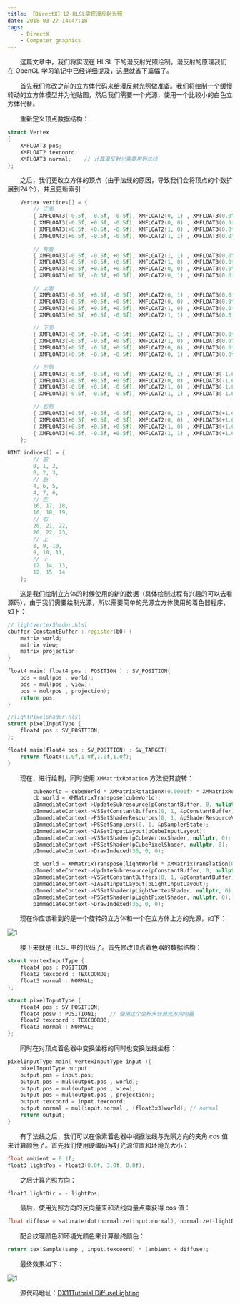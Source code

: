 ```yaml
---
title: 【DirectX】12-HLSL实现漫反射光照
date: 2018-03-27 14:47:18
tags:
	- DirectX
	- Computer graphics
---
```


&emsp;&emsp;这篇文章中，我们将实现在 HLSL 下的漫反射光照绘制。漫反射的原理我们在 OpenGL 学习笔记中已经详细提及，这里就省下篇幅了。

<!--more-->

&emsp;&emsp;首先我们修改之前的立方体代码来给漫反射光照做准备。我们将绘制一个缓慢转动的立方体模型并为他贴图，然后我们需要一个光源，使用一个比较小的白色立方体代替。

&emsp;&emsp;重新定义顶点数据结构：

```c++
struct Vertex
{
	XMFLOAT3 pos;
	XMFLOAT2 texcoord;
	XMFLOAT3 normal;	// 计算漫反射光需要用到法线
};
```

&emsp;&emsp;之后，我们更改立方体的顶点（由于法线的原因，导致我们会将顶点的个数扩展到24个），并且更新索引：

```c++
	Vertex vertices[] = {
		// 正面
		{ XMFLOAT3(-0.5f, -0.5f, -0.5f), XMFLOAT2(0, 1) , XMFLOAT3(0.0f , 0.0f , -1.0f)},
		{ XMFLOAT3(-0.5f, +0.5f, -0.5f), XMFLOAT2(0, 0) , XMFLOAT3(0.0f , 0.0f , -1.0f)},
		{ XMFLOAT3(+0.5f, +0.5f, -0.5f), XMFLOAT2(1, 0) , XMFLOAT3(0.0f , 0.0f , -1.0f)},
		{ XMFLOAT3(+0.5f, -0.5f, -0.5f), XMFLOAT2(1, 1) , XMFLOAT3(0.0f , 0.0f , -1.0f)},

		// 背面
		{ XMFLOAT3(-0.5f, -0.5f, +0.5f), XMFLOAT2(1, 1) , XMFLOAT3(0.0f , 0.0f , +1.0f)},
		{ XMFLOAT3(-0.5f, +0.5f, +0.5f), XMFLOAT2(1, 0) , XMFLOAT3(0.0f , 0.0f , +1.0f)},
		{ XMFLOAT3(+0.5f, +0.5f, +0.5f), XMFLOAT2(0, 0) , XMFLOAT3(0.0f , 0.0f , +1.0f)},
		{ XMFLOAT3(+0.5f, -0.5f, +0.5f), XMFLOAT2(0, 1) , XMFLOAT3(0.0f , 0.0f , +1.0f)},

		// 上面
		{ XMFLOAT3(-0.5f, +0.5f, -0.5f), XMFLOAT2(0, 1) , XMFLOAT3(0.0f , +1.0f , 0.0f)},
		{ XMFLOAT3(-0.5f, +0.5f, +0.5f), XMFLOAT2(0, 0) , XMFLOAT3(0.0f , +1.0f , 0.0f)},
		{ XMFLOAT3(+0.5f, +0.5f, +0.5f), XMFLOAT2(1, 0) , XMFLOAT3(0.0f , +1.0f , 0.0f)},
		{ XMFLOAT3(+0.5f, +0.5f, -0.5f), XMFLOAT2(1, 1) , XMFLOAT3(0.0f , +1.0f , 0.0f)},

		// 下面
		{ XMFLOAT3(-0.5f, -0.5f, -0.5f), XMFLOAT2(1, 1) , XMFLOAT3(0.0f , -1.0f , 0.0f)},
		{ XMFLOAT3(-0.5f, -0.5f, +0.5f), XMFLOAT2(1, 0) , XMFLOAT3(0.0f , -1.0f , 0.0f)},
		{ XMFLOAT3(+0.5f, -0.5f, +0.5f), XMFLOAT2(0, 0) , XMFLOAT3(0.0f , -1.0f , 0.0f)},
		{ XMFLOAT3(+0.5f, -0.5f, -0.5f), XMFLOAT2(0, 1) , XMFLOAT3(0.0f , -1.0f , 0.0f)},

		// 左侧
		{ XMFLOAT3(-0.5f, -0.5f, +0.5f), XMFLOAT2(0, 1) , XMFLOAT3(-1.0f , 0.0f , 0.0f)},
		{ XMFLOAT3(-0.5f, +0.5f, +0.5f), XMFLOAT2(0, 0) , XMFLOAT3(-1.0f , 0.0f , 0.0f)},
		{ XMFLOAT3(-0.5f, +0.5f, -0.5f), XMFLOAT2(1, 0) , XMFLOAT3(-1.0f , 0.0f , 0.0f)},
		{ XMFLOAT3(-0.5f, -0.5f, -0.5f), XMFLOAT2(1, 1) , XMFLOAT3(-1.0f , 0.0f , 0.0f)},

		// 右侧
		{ XMFLOAT3(+0.5f, -0.5f, -0.5f), XMFLOAT2(0, 1) , XMFLOAT3(+1.0f , 0.0f , 0.0f)},
		{ XMFLOAT3(+0.5f, +0.5f, -0.5f), XMFLOAT2(0, 0) , XMFLOAT3(+1.0f , 0.0f , 0.0f)},
		{ XMFLOAT3(+0.5f, +0.5f, +0.5f), XMFLOAT2(1, 0) , XMFLOAT3(+1.0f , 0.0f , 0.0f)},
		{ XMFLOAT3(+0.5f, -0.5f, +0.5f), XMFLOAT2(1, 1) , XMFLOAT3(+1.0f , 0.0f , 0.0f)},
	};

UINT indices[] = {
		// 前
		0, 1, 2,
		0, 2, 3,
		// 后
		4, 6, 5,
		4, 7, 6,
		// 左
		16, 17, 18,
		16, 18, 19,
		// 右
		20, 21, 22,
		20, 22, 23,
		// 上
		8, 9, 10,
		8, 10, 11,
		// 下
		12, 14, 13,
		12, 15, 14
	};
```

&emsp;&emsp;这是我们绘制立方体的时候使用的新的数据（具体绘制过程有兴趣的可以去看源码），由于我们需要绘制光源，所以需要简单的光源立方体使用的着色器程序，如下：

```c++
// lightVertexShader.hlsl
cbuffer ConstantBuffer : register(b0) {
	matrix world;
	matrix view;
	matrix projection;
}

float4 main( float4 pos : POSITION ) : SV_POSITION{
	pos = mul(pos , world);
	pos = mul(pos , view);
	pos = mul(pos , projection);
	return pos;
}

//lightPixelShader.hlsl
struct pixelInputType {
	float4 pos : SV_POSITION;
};

float4 main(float4 pos : SV_POSITION) : SV_TARGET{
	return float4(1.0f,1.0f,1.0f,1.0f);
}
```

&emsp;&emsp;现在，进行绘制，同时使用 `XMMatrixRotation` 方法使其旋转：

```c++
		cubeWorld = cubeWorld * XMMatrixRotationX(0.0001f) * XMMatrixRotationY(0.0001f) * XMMatrixRotationZ(0.0001f);
		cb.world = XMMatrixTranspose(cubeWorld);
		pImmediateContext->UpdateSubresource(pConstantBuffer, 0, nullptr, &cb, 0, 0);
		pImmediateContext->VSSetConstantBuffers(0, 1, &pConstantBuffer);
		pImmediateContext->PSSetShaderResources(0, 1, &pShaderResourceView);
		pImmediateContext->PSSetSamplers(0, 1, &pSamplerState);
		pImmediateContext->IASetInputLayout(pCubeInputLayout);
		pImmediateContext->VSSetShader(pCubeVertexShader, nullptr, 0);
		pImmediateContext->PSSetShader(pCubePixelShader, nullptr, 0);
		pImmediateContext->DrawIndexed(36, 0, 0);

		cb.world = XMMatrixTranspose(lightWorld * XMMatrixTranslation(0.0f, 3.0f, 0.0f));
		pImmediateContext->UpdateSubresource(pConstantBuffer, 0, nullptr, &cb, 0, 0);
		pImmediateContext->VSSetConstantBuffers(0, 1, &pConstantBuffer);
		pImmediateContext->IASetInputLayout(pLightInputLayout);
		pImmediateContext->VSSetShader(pLightVertexShader, nullptr, 0);
		pImmediateContext->PSSetShader(pLightPixelShader, nullptr, 0);
		pImmediateContext->DrawIndexed(36, 0, 0);

```

&emsp;&emsp;现在你应该看到的是一个旋转的立方体和一个在立方体上方的光源，如下：

![1](https://image.ibb.co/kF2Xc7/image.png)

&emsp;&emsp;接下来就是 HLSL 中的代码了。首先修改顶点着色器的数据结构：

```c++
struct vertexInputType {
	float4 pos : POSITION;
	float2 texcoord : TEXCOORD0;
	float3 normal : NORMAL;
};

struct pixelInputType {
	float4 pos : SV_POSITION;
	float4 posw : POSITION1;	// 使用这个坐标来计算光方向向量
	float2 texcoord : TEXCOORD0;
	float3 normal : NORMAL;
};
```

&emsp;&emsp;同时在对顶点着色器中变换坐标的同时也变换法线坐标：

```c++
pixelInputType main( vertexInputType input ){
	pixelInputType output;
	output.pos = input.pos;
	output.pos = mul(output.pos , world);
	output.pos = mul(output.pos , view);
	output.pos = mul(output.pos , projection);
	output.texcoord = input.texcoord;
	output.normal = mul(input.normal , (float3x3)world); // normal
	return output;
}
```

&emsp;&emsp;有了法线之后，我们可以在像素着色器中根据法线与光照方向的夹角 cos 值来计算颜色了。首先我们使用硬编码写好光源位置和环境光大小：

```c++
float ambient = 0.1f;
float3 lightPos = float3(0.0f, 3.0f, 0.0f);
```

&emsp;&emsp;之后计算光照方向：

```c++
float3 lightDir = - lightPos;
```

&emsp;&emsp;最后，使用光照方向的反向量来和法线向量点乘获得 cos 值：

```c++
float diffuse = saturate(dot(normalize(input.normal), normalize(-lightDir))); // staturate 将其值限制在 0  1 区间内
```

&emsp;&emsp;配合纹理颜色和环境光颜色来计算最终颜色：

```c++
return tex.Sample(samp , input.texcoord) * (ambient + diffuse);
```

&emsp;&emsp;最终效果如下：

![1](https://image.ibb.co/bxRdjn/image.png)

&emsp;&emsp;源代码地址：[DX11Tutorial DiffuseLighting](https://github.com/KsGin/DX11Tutorial/tree/master/DX11Tutorial-DiffuseLighting)

